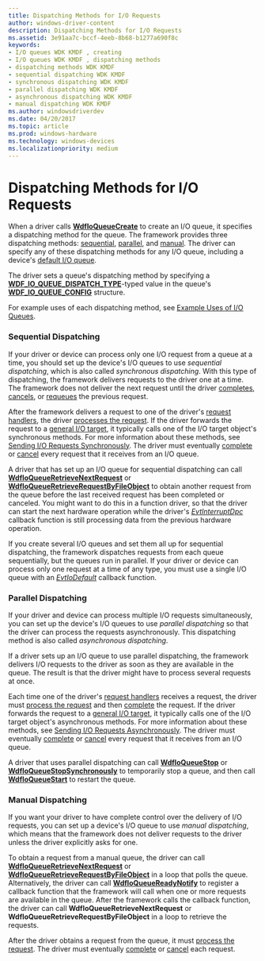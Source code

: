 ```yaml
---
title: Dispatching Methods for I/O Requests
author: windows-driver-content
description: Dispatching Methods for I/O Requests
ms.assetid: 3e91aa7c-bccf-4eeb-8b68-b1277a690f8c
keywords:
- I/O queues WDK KMDF , creating
- I/O queues WDK KMDF , dispatching methods
- dispatching methods WDK KMDF
- sequential dispatching WDK KMDF
- synchronous dispatching WDK KMDF
- parallel dispatching WDK KMDF
- asynchronous dispatching WDK KMDF
- manual dispatching WDK KMDF
ms.author: windowsdriverdev
ms.date: 04/20/2017
ms.topic: article
ms.prod: windows-hardware
ms.technology: windows-devices
ms.localizationpriority: medium
---
```


# Dispatching Methods for I/O Requests





When a driver calls [**WdfIoQueueCreate**](https://msdn.microsoft.com/library/windows/hardware/ff547401) to create an I/O queue, it specifies a dispatching method for the queue. The framework provides three dispatching methods: [sequential](#sequential-dispatching), [parallel](#parallel-dispatching), and [manual](#manual-dispatching). The driver can specify any of these dispatching methods for any I/O queue, including a device's [default I/O queue](creating-i-o-queues.md).

The driver sets a queue's dispatching method by specifying a [**WDF\_IO\_QUEUE\_DISPATCH\_TYPE**](https://msdn.microsoft.com/library/windows/hardware/ff552362)-typed value in the queue's [**WDF\_IO\_QUEUE\_CONFIG**](https://msdn.microsoft.com/library/windows/hardware/ff552359) structure.

For example uses of each dispatching method, see [Example Uses of I/O Queues](example-uses-of-i-o-queues.md).

### <a href="" id="sequential-dispatching"></a> Sequential Dispatching

If your driver or device can process only one I/O request from a queue at a time, you should set up the device's I/O queues to use *sequential dispatching*, which is also called *synchronous dispatching*. With this type of dispatching, the framework delivers requests to the driver one at a time. The framework does not deliver the next request until the driver [completes](completing-i-o-requests.md), [cancels](canceling-i-o-requests.md), or [requeues](requeuing-i-o-requests.md) the previous request.

After the framework delivers a request to one of the driver's [request handlers](request-handlers.md), the driver [processes the request](processing-i-o-requests.md). If the driver forwards the request to a [general I/O target](general-i-o-targets.md), it typically calls one of the I/O target object's synchronous methods. For more information about these methods, see [Sending I/O Requests Synchronously](sending-i-o-requests-synchronously.md). The driver must eventually [complete](completing-i-o-requests.md) or [cancel](canceling-i-o-requests.md) every request that it receives from an I/O queue.

A driver that has set up an I/O queue for sequential dispatching can call [**WdfIoQueueRetrieveNextRequest**](https://msdn.microsoft.com/library/windows/hardware/ff548462) or [**WdfIoQueueRetrieveRequestByFileObject**](https://msdn.microsoft.com/library/windows/hardware/ff548470) to obtain another request from the queue before the last received request has been completed or canceled. You might want to do this in a function driver, so that the driver can start the next hardware operation while the driver's [*EvtInterruptDpc*](https://msdn.microsoft.com/library/windows/hardware/ff541721) callback function is still processing data from the previous hardware operation.

If you create several I/O queues and set them all up for sequential dispatching, the framework dispatches requests from each queue sequentially, but the queues run in parallel. If your driver or device can process only one request at a time of any type, you must use a single I/O queue with an [*EvtIoDefault*](https://msdn.microsoft.com/library/windows/hardware/ff541757) callback function.

### <a href="" id="parallel-dispatching"></a> Parallel Dispatching

If your driver and device can process multiple I/O requests simultaneously, you can set up the device's I/O queues to use *parallel dispatching* so that the driver can process the requests asynchronously. This dispatching method is also called *asynchronous dispatching*.

If a driver sets up an I/O queue to use parallel dispatching, the framework delivers I/O requests to the driver as soon as they are available in the queue. The result is that the driver might have to process several requests at once.

Each time one of the driver's [request handlers](request-handlers.md) receives a request, the driver must [process the request](processing-i-o-requests.md) and then [complete](completing-i-o-requests.md) the request. If the driver forwards the request to a [general I/O target](general-i-o-targets.md), it typically calls one of the I/O target object's asynchronous methods. For more information about these methods, see [Sending I/O Requests Asynchronously](sending-i-o-requests-asynchronously.md). The driver must eventually [complete](completing-i-o-requests.md) or [cancel](canceling-i-o-requests.md) every request that it receives from an I/O queue.

A driver that uses parallel dispatching can call [**WdfIoQueueStop**](https://msdn.microsoft.com/library/windows/hardware/ff548482) or [**WdfIoQueueStopSynchronously**](https://msdn.microsoft.com/library/windows/hardware/ff548489) to temporarily stop a queue, and then call [**WdfIoQueueStart**](https://msdn.microsoft.com/library/windows/hardware/ff548478) to restart the queue.

### <a href="" id="manual-dispatching"></a> Manual Dispatching

If you want your driver to have complete control over the delivery of I/O requests, you can set up a device's I/O queue to use *manual dispatching*, which means that the framework does not deliver requests to the driver unless the driver explicitly asks for one.

To obtain a request from a manual queue, the driver can call [**WdfIoQueueRetrieveNextRequest**](https://msdn.microsoft.com/library/windows/hardware/ff548462) or [**WdfIoQueueRetrieveRequestByFileObject**](https://msdn.microsoft.com/library/windows/hardware/ff548470) in a loop that polls the queue. Alternatively, the driver can call [**WdfIoQueueReadyNotify**](https://msdn.microsoft.com/library/windows/hardware/ff548452) to register a callback function that the framework will call when one or more requests are available in the queue. After the framework calls the callback function, the driver can call **WdfIoQueueRetrieveNextRequest** or **WdfIoQueueRetrieveRequestByFileObject** in a loop to retrieve the requests.

After the driver obtains a request from the queue, it must [process the request](processing-i-o-requests.md). The driver must eventually [complete](completing-i-o-requests.md) or [cancel](canceling-i-o-requests.md) each request.

 

 





